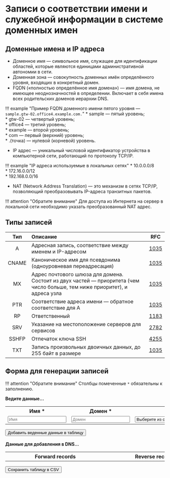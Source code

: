 # Записи о соответствии имени и служебной информации в системе доменных имен

## Доменные имена и IP адреса

* Доменное имя — символьное имя, служащее для идентификации областей, которые являются единицами административной автономии в сети.
* Доменная зона — совокупность доменных имён определённого уровня, входящих в конкретный домен.
* FQDN («полностью определённое имя домена») — имя домена, не имеющее неоднозначностей в определении. Включает в себя имена всех родительских доменов иерархии DNS.

!!! example "Пример FQDN доменного имени пятого уровня — `sample.gtw-02.office4.example.com.`"
    * sample — пятый уровень;  
    * gtw-02 — четвертый уровень;  
    * office4 — третий уровень;  
    * example — второй уровень;  
    * com — первый (верхний) уровень;  
    * .(точка) — нулевой (корневой) уровень.  

* IP адрес — уникальный числовой идентификатор устройства в компьютерной сети, работающий по протоколу TCP/IP.

!!! example "IP адреса используемые в локальных сетях"
    * 10.0.0.0/8  
    * 172.16.0.0/12  
    * 192.168.0.0/16  

* NAT (Network Address Translation) — это механизм в сетях TCP/IP, позволяющий преобразовывать IP-адреса транзитных пакетов.

!!! attention "Обратите внимание"
    Для доступа из Интернета на сервер в локальной сети необходимо указать преобразованный NAT адрес.

## Типы записей

|  Тип  | Описание                                                                                                                    |                 RFC                 |
| :---: | :-------------------------------------------------------------------------------------------------------------------------- | :---------------------------------: |
|   A   | Адресная запись, соответствие между именем и IP-адресом                                                                     | [1035](https://tools.ietf.org/html/rfc1035) |
| CNAME | Каноническое имя для псевдонима (одноуровневая переадресация)                                                               | [1035](https://tools.ietf.org/html/rfc1035) |
|  MX   | Адрес почтового шлюза для домена. Состоит из двух частей — приоритета (чем число больше, тем ниже приоритет), и адреса узла | [1035](https://tools.ietf.org/html/rfc1035) |
|  PTR  | Соответствие адреса имени — обратное соответствие для A                                                                     | [1035](https://tools.ietf.org/html/rfc1035) |
|  RP   | Ответственный                                                                                                               | [1183](https://tools.ietf.org/html/rfc1183) |
|  SRV  | Указание на местоположение серверов для сервисов                                                                            | [2782](https://tools.ietf.org/html/rfc2782) |
| SSHFP | Отпечаток ключа SSH                                                                                                         | [4255](https://tools.ietf.org/html/rfc4255) |
|  TXT  | Запись произвольных двоичных данных, до 255 байт в размере                                                                  | [1035](https://tools.ietf.org/html/rfc1035) |


## Форма для генерации записей

!!! attention "Обратите внимание"
    Столбцы помеченные `*` обязательны к заполнению.

<div id="myform">
<b>Ведите данные...</b>
<table>
    <tr>
        <th>Имя *</th>
        <th>Домен *</th>
        <th>Тип</th>
        <th>Значение *</th>
    </tr>
    <tr>
        <td style="min-width:150px"><input type="text" maxlength="32" placeholder="Имя" id="name"></td>
        <td style="min-width:150px"><input type="text" minlength="3" maxlength="16" placeholder="Домен" id="domain"></td>
        <td style="min-width:250px"><select name="RR type" id="type" tabindex="0"><option value="">Выберите из списка</option><option value="A">A</option><option value="CNAME">CNAME</option><option value="MX">MX</option><option value="RP">RP</option><option value="SRV">SRV</option><option value="SSHFP">SSHFP</option><option value="TXT">TXT</option></select></td>
        <td style="min-width:350px"><input type="text" minlength="2" maxlength="255" size="15" id="rr"></td>
    </tr>
</table>
<input type="button" id="add" value="Добавить веденные данные в таблицу" onclick="Javascript:addRow()">
&nbsp;

</div>
<br>
<div id="mydata">
<b>Данные для добавления в DNS...</b>
<table id="myTableData" cellpadding="2">
    <tr>
        <th style="min-width:300px"><b>Forward records</b></th>
        <th style="min-width:300px"><b>Reverse records</b></th>
        <th>&nbsp;</th>
    </tr>
</table>
<input type="button" id="download" value="Сохранить таблицу в CSV" onclick="Javascript:download_table_as_csv('myTableData')">
&nbsp;

</div>
